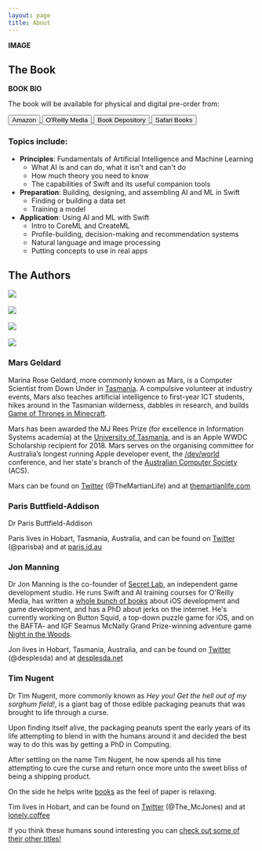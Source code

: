 ```yaml
---
layout: page
title: About
---
```


**IMAGE**

## The Book

**BOOK BIO**

The book will be available for physical and digital pre-order from:

<div class="maxwidth-container">
	<a href="https://www.amazon.com" target="_blank" >
		<button>Amazon</button>
	</a>
	<a href="http://shop.oreilly.com" target="_blank" >
		<button>O'Reilly Media</button>
	</a>
	<a href="https://www.bookdepository.com" target="_blank" >
		<button>Book Depository</button>
	</a>
	<a href="https://www.safaribooksonline.com" target="_blank" >
		<button>Safari Books</button>
	</a>
</div>

### Topics include:

* **Principles**: Fundamentals of Artificial Intelligence and Machine Learning
	- What AI is and can do, what it isn't and can't do
	- How much theory you need to know
	- The capabilities of Swift and its useful companion tools
* **Preparation**: Building, designing, and assembling AI and ML in Swift
	- Finding or building a data set
	- Training a model
* **Application**: Using AI and ML with Swift
	- Intro to CoreML and CreateML
	- Profile-building, decision-making and recommendation systems
	- Natural language and image processing
	- Putting concepts to use in real apps

## The Authors

<div class="maxwidth-container">
	<div class="headshot">
		<img src="{{ site.baseurl }}public/mars.png">
	</div>
	&emsp;&ensp;
	<div class="headshot">
		<img src="{{ site.baseurl }}public/paris.png">
	</div>
	&emsp;&ensp;
	<div class="headshot">
		<img src="{{ site.baseurl }}public/jon.png">
	</div>
	&emsp;&ensp;
	<div class="headshot">
		<img src="{{ site.baseurl }}public/tim.png">
	</div>
</div>

### Mars Geldard

Marina Rose Geldard, more commonly known as Mars, is a Computer Scientist from Down Under in [Tasmania](https://www.lonelyplanet.com/australia/tasmania). A compulsive volunteer at industry events, Mars also teaches artificial intelligence to first-year ICT students, hikes around in the Tasmanian wilderness, dabbles in research, and builds [Game of Thrones in Minecraft](http://www.westeroscraft.com).

Mars has been awarded the MJ Rees Prize (for excellence in Information Systems academia) at the [University of Tasmania](http://www.utas.edu.au), and is an Apple WWDC Scholarship recipient for 2018. Mars serves on the organising committee for Australia’s longest running Apple developer event, the [/dev/world](https://devworld.com.au) conference, and her state's branch of the [Australian Computer Society](https://www.acs.org.au) (ACS).

Mars can be found on [Twitter](https://twitter.com/TheMartianLife) (@TheMartianLife) and at [themartianlife.com](http://www.themartianlife.com)

### Paris Buttfield-Addison

Dr Paris Buttfield-Addison







[](https://www.amazon.com/default/e/B007RTYDXC/ref=sr_ntt_srch_lnk_1?qid=1531416457&sr=8-1&redirectedFromKindleDbs=true)







Paris lives in Hobart, Tasmania, Australia, and can be found on [Twitter](https://twitter.com/parisba) (@parisba) and at [paris.id.au](http://www.paris.id.au)

### Jon Manning

Dr Jon Manning is the co-founder of [Secret Lab](https://www.secretlab.com.au), an independent game development studio. He runs Swift and AI training courses for O'Reilly Media, has written a [whole bunch of books](https://www.amazon.com/s/ref=nb_sb_noss?url=search-alias%3Daps&field-keywords=Jonathon+Manning) about iOS development and game development, and has a PhD about jerks on the internet. He's currently working on Button Squid, a top-down puzzle game for iOS, and on the BAFTA- and IGF Seamus McNally Grand Prize-winning adventure game [Night in the Woods](http://www.nightinthewoods.com).

Jon lives in Hobart, Tasmania, Australia, and can be found on [Twitter](https://twitter.com/desplesda) (@desplesda) and at [desplesda.net](http://desplesda.net)

### Tim Nugent

Dr Tim Nugent, more commonly known as *Hey you! Get the hell out of my sorghum field!*, is a giant bag of those edible packaging peanuts that was brought to life through a curse.

Upon finding itself alive, the packaging peanuts spent the early years of its life attempting to blend in with the humans around it and decided the best way to do this was by getting a PhD in Computing.

After settling on the name Tim Nugent, he now spends all his time attempting to cure the curse and return once more unto the sweet bliss of being a shipping product.

On the side he helps write [books](https://www.amazon.com/default/e/B00PJ0L1N6/ref=sr_ntt_srch_lnk_4?qid=1531416457&sr=8-4&redirectedFromKindleDbs=true) as the feel of paper is relaxing.

Tim lives in Hobart, and can be found on [Twitter](https://twitter.com/The_Mcjones) (@The_McJones) and at [lonely.coffee](https://www.lonely.coffee)

<p class="message">If you think these humans sound interesting you can <a href="https://www.secretlab.com.au/books">check out some of their other titles!</a></p>
